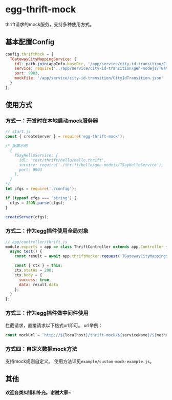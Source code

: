 # egg-thrift-mock

thrift请求的mock服务，支持多种使用方式。

## 基本配置Config

```javascript
config.thriftMock = {
  TGatewayCityMappingService: {
    idl: path.join(appInfo.baseDir, '/app/service/city-id-transition/CityIdTransition.thrift'),
    service: require('../app/service/city-id-transition/gen-nodejs/TGatewayCityMappingService'),
    port: 9903,
    mockFile: '/app/service/city-id-transition/CityIdTransition.json'
  }
};
```

## 使用方式
### 方式一：开发时在本地启动mock服务器
```javascript
// start.js
const { createServer } = require('egg-thrift-mock');

/* 配置示例
  {
    TSayHelloService: {
      idl: 'test/thrift/hello/hello.thrift',
      service: require('./thrift/hello/gen-nodejs/TSayHelloService'),
      port: 9903
    },
  }
*/
let cfgs = require('./config');

if (typeof cfgs === 'string') {
  cfgs = JSON.parse(cfgs);
}

createServer(cfgs);
```

### 方式二：作为egg插件使用全局对象
```javascript
// app/controller/thrift.js
module.exports = app => class ThriftController extends app.Controller {
  async test() {
    const result = await app.thriftMocker.request('TGatewayCityMappingService', 'getMtCityIdByDpCityId');

    const { ctx } = this;
    ctx.status = 200;
    ctx.body = {
      success: true,
      data: result.data
    };
  }
};
```

### 方式三：作为egg插件做中间件使用
拦截请求，直接请求以下格式url即可。
url举例：
```javascript
const mockUrl = `http://${localhost}/thrift-mock/${serviceName}/${methodName}`
```

### 方式四：自定义数据mock方法
支持mock规则自定义。
使用方法详见`example/custom-mock-example.js`。

## 其他
**欢迎各类纠错和补充。谢谢大家~**